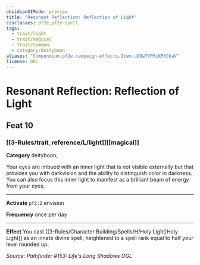 ```yaml
---
obsidianUIMode: preview
title: "Resonant Reflection: Reflection of Light"
cssclasses: pf2e,pf2e-spell
tags:
  - trait/light
  - trait/magical
  - trait/common
  - category/deityboon
aliases: "Compendium.pf2e.campaign-effects.Item.uDQw7YPMiKPXCbaV"
license: OGL
---
```

# Resonant Reflection: Reflection of Light
## Feat 10
### [[3-Rules/trait_reference/L/light]][[magical]]

**Category** deityboon; 




Your eyes are imbued with an inner light that is not visible externally but that provides you with darkvision and the ability to distinguish color in darkness. You can also focus this inner light to manifest as a brilliant beam of energy from your eyes.

* * *

**Activate** `pf2:2` envision

**Frequency** once per day

* * *

**Effect** You cast [[3-Rules/Character Building/Spells/H/Holy Light|Holy Light]] as an innate divine spell, heightened to a spell rank equal to half your level rounded up.

*Source: Pathfinder #153: Life's Long Shadows*
*OGL*